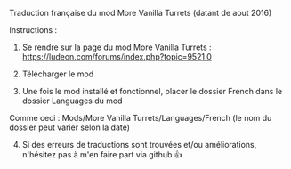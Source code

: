 Traduction française du mod More Vanilla Turrets (datant de aout 2016)

Instructions :

1) Se rendre sur la page du mod More Vanilla Turrets : https://ludeon.com/forums/index.php?topic=9521.0

2) Télécharger le mod

3) Une fois le mod installé et fonctionnel, placer le dossier French dans le dossier Languages du mod

Comme ceci : Mods/More Vanilla Turrets/Languages/French  (le nom du dossier peut varier selon la date)

4) Si des erreurs de traductions sont trouvées et/ou améliorations, n'hésitez pas à m'en faire part via github :+1:
